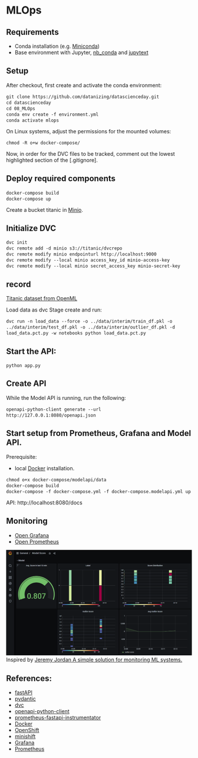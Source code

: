 # MLOps

## Requirements
* Conda installation (e.g. [Miniconda](https://docs.conda.io/en/latest/miniconda.html))
* Base environment with Jupyter, [nb_conda](https://anaconda.org/conda-forge/nb_conda) and [jupytext](https://jupytext.readthedocs.io/en/latest/install.html)
## Setup

After checkout, first create and activate the conda environment:
```
git clone https://github.com/datanizing/datascienceday.git
cd datascienceday
cd 08_MLOps
conda env create -f environment.yml
conda activate mlops
```

On Linux systems, adjust the permissions for the mounted volumes:
```
chmod -R o+w docker-compose/
```

Now, in order for the DVC files to be tracked, comment out the lowest highlighted section of the [.gitignore].

## Deploy required components

```
docker-compose build
docker-compose up
```

Create a bucket titanic in [Minio](http://localhost:9000).

## Initialize DVC

```
dvc init
dvc remote add -d minio s3://titanic/dvcrepo
dvc remote modify minio endpointurl http://localhost:9000
dvc remote modify --local minio access_key_id minio-access-key
dvc remote modify --local minio secret_access_key minio-secret-key
```

## record

[Titanic dataset from OpenML](https://www.openml.org/d/40945)

Load data as dvc Stage create and run:
```
dvc run -n load_data --force -o ../data/interim/train_df.pkl -o ../data/interim/test_df.pkl -o ../data/interim/outlier_df.pkl -d load_data.pct.py -w notebooks python load_data.pct.py
```

## Start the API:

```
python app.py
```

## Create API

While the Model API is running, run the following:
```
openapi-python-client generate --url http://127.0.0.1:8080/openapi.json
```


## Start setup from Prometheus, Grafana and Model API.

Prerequisite: 
* local [Docker](https://docs.docker.com/get-docker/) installation.

```
chmod o+x docker-compose/modelapi/data
docker-compose build
docker-compose -f docker-compose.yml -f docker-compose.modelapi.yml up
```
API: http://localhost:8080/docs

## Monitoring

* [Open Grafana](http://localhost:3000)
* [Open Prometheus](http://localhost:9090)

![Dashboard](images/dashboard.png)
Inspired by [Jeremy Jordan
A simple solution for monitoring ML systems.
](https://www.jeremyjordan.me/ml-monitoring/)

## References:
* [fastAPI](https://fastapi.tiangolo.com/)
* [pydantic]()
* [dvc](https://dvc.org/)
* [openapi-python-client](https://github.com/openapi-generators/openapi-python-client)
* [prometheus-fastapi-instrumentator](https://github.com/trallnag/prometheus-fastapi-instrumentator)
* [Docker](https://docs.docker.com/get-docker/)
* [OpenShift](https://www.openshift.com/)
* [minishift](https://docs.okd.io/3.11/minishift/getting-started/index.html)
* [Grafana](https://grafana.com/)
* [Prometheus](https://prometheus.io/)
